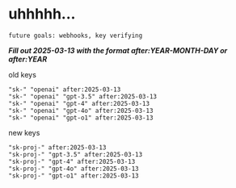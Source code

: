 # uhhhhh...

`future goals: webhooks, key verifying`



***Fill out 2025-03-13 with the format after:YEAR-MONTH-DAY or after:YEAR***

old keys
```
"sk-" "openai" after:2025-03-13
"sk-" "openai" "gpt-3.5" after:2025-03-13
"sk-" "openai" "gpt-4" after:2025-03-13
"sk-" "openai" "gpt-4o" after:2025-03-13
"sk-" "openai" "gpt-o1" after:2025-03-13
```

new keys
```
"sk-proj-" after:2025-03-13
"sk-proj-" "gpt-3.5" after:2025-03-13
"sk-proj-" "gpt-4" after:2025-03-13
"sk-proj-" "gpt-4o" after:2025-03-13
"sk-proj-" "gpt-o1" after:2025-03-13
```

